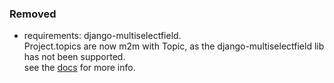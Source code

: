 ### Removed

- requirements: django-multiselectfield.  
  Project.topics are now m2m with Topic, as the django-multiselectfield lib has not been supported.  
  see the [docs](https://github.com/liqd/adhocracy4/blob/main/docs/topic_enums.md) for more info.
